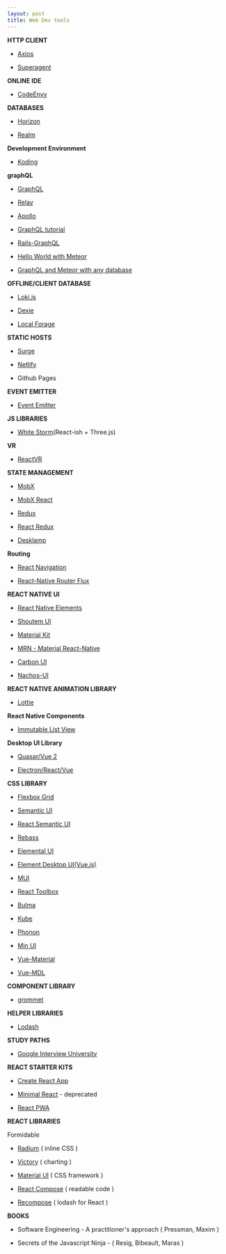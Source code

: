 ```yaml
---
layout: post
title: Web Dev tools
---
```


**HTTP CLIENT**

 - [Axios](https://github.com/mzabriskie/axios)

 - [Superagent](https://github.com/visionmedia/superagent)

**ONLINE IDE**

 - [CodeEnvy](https://codenvy.com/)

**DATABASES**

 - [Horizon](https://horizon.io/)

 - [Realm](https://realm.io)
 

**Development Environment**

- [Koding](https://www.koding.com)


**graphQL**

 - [GraphQL](http://graphql.org/)

 - [Relay](https://facebook.github.io/relay/)

 - [Apollo](http://www.apollodata.com/)

 - [GraphQL tutorial](https://learngraphql.com/basics/introduction)

 - [Rails-GraphQL](https://github.com/rmosolgo/graphql-ruby)

 - [Hello World with Meteor](https://blog.meteor.com/create-a-simple-hello-world-app-with-meteor-and-apollo-64bab66a456f#.2gn5mtxja)

 - [GraphQL and Meteor with any database](https://blog.meteor.com/use-graphql-to-load-from-any-database-in-your-meteor-app-ab458925da78#.ifpjpuc3s)


**OFFLINE/CLIENT DATABASE**

 - [Loki.js](http://lokijs.org)

 - [Dexie](http://dexie.org/)

 - [Local Forage](https://github.com/localForage/localForage)


**STATIC HOSTS**

 - [Surge](https://surge.sh/)

 - [Netlify](https://www.netlify.com/)

 - Github Pages


**EVENT EMITTER**

 - [Event Emitter](https://github.com/Zlobin/es-event-emitter)


**JS LIBRARIES**

 - [White Storm](https://whsjs.io/#/)(React-ish + Three.js)


**VR**

-  [ReactVR](https://developer.oculus.com/blog/introducing-the-react-vr-pre-release/)


**STATE MANAGEMENT**

 - [MobX](https://github.com/mobxjs/mobx)

 - [MobX React](https://github.com/mobxjs/mobx-react)

 - [Redux](https://github.com/reactjs/redux)

 - [React Redux](https://github.com/reactjs/react-redux)

 - [Desklamp](https://github.com/desklamp-js/desklamp)


**Routing**

- [React Navigation](https://reactnavigation.org/)

- [React-Native Router Flux](https://github.com/aksonov/react-native-router-flux)


**REACT NATIVE UI**

- [React Native Elements](https://github.com/react-native-community/react-native-elements)

- [Shoutem UI](https://github.com/shoutem/ui)

- [Material Kit](https://github.com/xinthink/react-native-material-kit)

- [MRN - Material React-Native](http://mrn.js.org/)

- [Carbon UI](https://carbon-ui.com/)

- [Nachos-UI](https://avocode.com/nachos-ui/#get-started)


**REACT NATIVE ANIMATION LIBRARY**

- [Lottie](https://github.com/airbnb/lottie-react-native)


**React Native Components**

- [Immutable List View](https://github.com/cooperka/react-native-immutable-list-view)



**Desktop UI Library**

- [Quasar/Vue 2](http://quasar-framework.org/)

- [Electron/React/Vue](http://electron.atom.io/)


**CSS LIBRARY**

- [Flexbox Grid](http://flexboxgrid.com/)

- [Semantic UI](http://semantic-ui.com/)

- [React Semantic UI](http://react.semantic-ui.com/introduction)

- [Rebass](http://jxnblk.com/rebass/)

- [Elemental UI](http://elemental-ui.com/home)

- [Element Desktop UI(Vue.js)](element.eleme.io)

- [MUI](https://www.muicss.com/)

- [React Toolbox](http://react-toolbox.com/)

- [Bulma](http://bulma.io)

- [Kube](https://imperavi.com/kube/)

- [Phonon](http://phonon.quarkdev.com/)

- [Min UI](http://mint-ui.github.io/#!/en)

- [Vue-Material](https://vuematerial.github.io/#/)

- [Vue-MDL](http://posva.net/vue-mdl/#!/installation)


**COMPONENT LIBRARY**

- [grommet](https://grommet.github.io/)


**HELPER LIBRARIES**

- [Lodash](https://lodash.com/)


**STUDY PATHS**

 - [Google Interview University](https://github.com/jwasham/google-interview-university)

**REACT STARTER KITS**

 - [Create React App](https://github.com/facebookincubator/create-react-app)

 - [Minimal React](https://github.com/balupton/minimal-react) - deprecated

 - [React PWA](https://github.com/jeffposnick/create-react-pwa)  


**REACT LIBRARIES**

Formidable
 - [Radium](https://formidable.com/open-source/radium/) ( inline CSS )

 - [Victory](https://formidable.com/open-source/victory/) ( charting )

 - [Material UI](http://www.material-ui.com/#/) ( CSS framework )

 - [React Compose](http://reactcompose.com/) ( readable code )

 - [Recompose](https://github.com/acdlite/recompose) ( lodash for React )


**BOOKS**

 - Software Engineering - A practitioner's approach ( Pressman, Maxim )

 - Secrets of the Javascript Ninja - ( Resig, Bibeault, Maras )

